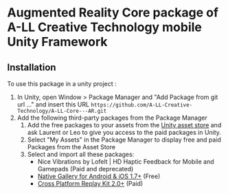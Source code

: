 # Augmented Reality Core package of A-LL Creative Technology mobile Unity Framework

## Installation

To use this package in a unity project :

1. In Unity, open Window > Package Manager and "Add Package from git url ..." and insert this URL `https://github.com/A-LL-Creative-Technology/A-LL-Core---AR.git`
2. Add the following third-party packages from the Package Manager
    1. Add the free packages to your assets from the [Unity asset store](https://assetstore.unity.com/) and ask Laurent or Leo to give you access to the paid packages in Unity.
    2. Select "My Assets" in the Package Manager to display free and paid Packages from the Asset Store
    3. Select and import all these packages:
        - Nice Vibrations by Lofelt | HD Haptic Feedback for Mobile and Gamepads (Paid and deprecated)
        - [Native Gallery for Android & iOS 1.7+](https://assetstore.unity.com/packages/tools/integration/native-gallery-for-android-ios-112630) (Free)
        - [Cross Platform Replay Kit 2.0+](https://assetstore.unity.com/packages/tools/integration/cross-platform-screen-recorder-kit-easy-gif-video-recording-133662) (Paid)
